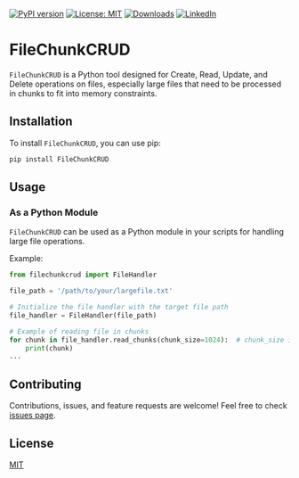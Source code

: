 [![PyPI version](https://badge.fury.io/py/FileChunkCRUD.svg)](https://badge.fury.io/py/FileChunkCRUD)
[![License: MIT](https://img.shields.io/badge/License-MIT-green.svg)](https://opensource.org/licenses/MIT)
[![Downloads](https://static.pepy.tech/badge/filechunkcrud)](https://pepy.tech/project/filechunkcrud)
[![LinkedIn](https://img.shields.io/badge/LinkedIn-blue)](https://www.linkedin.com/in/eugene-evstafev-716669181/)

# FileChunkCRUD

`FileChunkCRUD` is a Python tool designed for Create, Read, Update, and Delete operations on files, especially large files that need to be processed in chunks to fit into memory constraints.

## Installation

To install `FileChunkCRUD`, you can use pip:

```bash
pip install FileChunkCRUD
```

## Usage

### As a Python Module

`FileChunkCRUD` can be used as a Python module in your scripts for handling large file operations.

Example:

```python
from filechunkcrud import FileHandler

file_path = '/path/to/your/largefile.txt'

# Initialize the file handler with the target file path
file_handler = FileHandler(file_path)

# Example of reading file in chunks
for chunk in file_handler.read_chunks(chunk_size=1024):  # chunk_size in bytes
    print(chunk)
...
```

## Contributing

Contributions, issues, and feature requests are welcome! Feel free to check [issues page](https://github.com/chigwell/FileChunkCRUD/issues).

## License


[MIT](https://choosealicense.com/licenses/mit/)